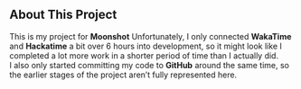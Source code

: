 ## About This Project

This is my project for **Moonshot** 
Unfortunately, I only connected **WakaTime** and **Hackatime** a bit over 6 hours into development, so it might look like I completed a lot more work in a shorter period of time than I actually did.  
I also only started committing my code to **GitHub** around the same time, so the earlier stages of the project aren’t fully represented here.  
